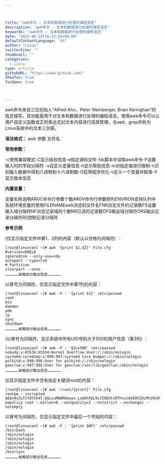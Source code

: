 ```yaml
---



title: "awk命令 – 文本和数据进行处理的编程语言"
description: "awk命令 – 文本和数据进行处理的编程语言"
keywords: "awk命令 – 文本和数据进行处理的编程语言"
date: "2023-06-18T16:22:52+08:00"
defaultContentLanguage: "zh"
author: "Linux"
twitterSite: ""
thumbnail: ""
categories:
  - Linux
type: article
githubURL: "https://www.github.com/"
ShowToc: true
TocOpen: true



---
```


awk命令来自三位创始人“Alfred Aho，Peter Weinberger, Brian Kernighan”的姓氏缩写，其功能是用于对文本和数据进行处理的编程语言。使用awk命令可以让用户自定义函数或正则表达式对文本内容进行高效管理，与sed、grep并称为Linux系统中的文本三剑客。

**语法格式：** awk 参数 文件名

**常用参数：**

-c使用兼容模式-C显示版权信息-e指定源码文件-f从脚本中读取awk命令-F设置输入时的字段分隔符 -v自定义变量信息-h显示帮助信息-m对指定值进行限制-n识别输入数据中得到八进制和十六进制数-O启用程序优化-v定义一个变量并赋值-V显示版本信息

**内置变量：**

变量名称说明ARGC命令行参数个数ARGV命令行参数排列ENVIRON支持队列中系统环境变量的使用FILENAMEawk浏览的文件名FNR浏览文件的记录数FS设置输入域分隔符NF浏览记录域的个数NR已读的记录数OFS输出域分隔符ORS输出记录分隔符RS控制记录分隔符

**参考示例**

(仅显示指定文件中第1、2列的内容（默认以空格为间隔符) ：

```
[root@linuxcool ~]# awk '{print $1,$2}' File.cfg
#version=RHEL8
ignoredisk --only-use=sda
autopart --type=lvm
# Partition
clearpart --none
………………省略部分输出信息………………
```

以冒号为间隔符，仅显示指定文件中第1列的内容：

```
[root@linuxcool ~]# awk -F : '{print $1}' /etc/passwd
root
bin
daemon
adm
lp
sync
shutdown
………………省略部分输出信息………………
```

(以冒号为间隔符，显示系统中所有UID号码大于500的用户信息（第3列) ：

```
[root@linuxcool ~]# awk -F : '$3>=500' /etc/passwd
nobody:x:65534:65534:Kernel Overflow User:/:/sbin/nologin
systemd-coredump:x:999:997:systemd Core Dumper:/:/sbin/nologin
polkitd:x:998:996:User for polkitd:/:/sbin/nologin
geoclue:x:997:995:User for geoclue:/var/lib/geoclue:/sbin/nologin
………………省略部分输出信息………………
```

仅显示指定文件中含有指定关键词root的内容：

```
[root@linuxcool ~]# awk '/root/{print}' File.cfg
rootpw --iscrypted $6$n9sZuTcY8Yzk4l.Q$LsuMNAROewyx.LomDtPpL9iJIOD3tsRThnzsAGE0hZXLMtdVCHVQ3pxzm3El8K2kuhcYLXJnhz.xUDGiE27s/1
pwpolicy root --minlen=6 --minquality=1 --notstrict --nochanges --notempty
```

以冒号为间隔符，仅显示指定文件中最后一个字段的内容：

```
[root@linuxcool ~]# awk -F : '{print $NF}' /etc/passwd
/bin/bash
/sbin/nologin
/sbin/nologin
/sbin/nologin
/sbin/nologin
/bin/sync
………………省略部分输出信息………………
```